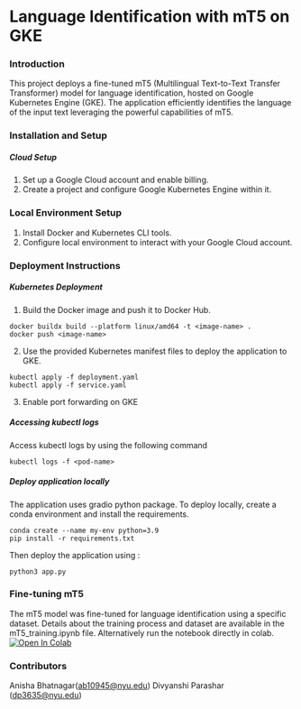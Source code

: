 # Language Identification with mT5 on GKE

### Introduction
This project deploys a fine-tuned mT5 (Multilingual Text-to-Text Transfer Transformer) model for language identification, hosted on Google Kubernetes Engine (GKE). The application efficiently identifies the language of the input text leveraging the powerful capabilities of mT5.

### Installation and Setup
##### Cloud Setup
1. Set up a Google Cloud account and enable billing.
2. Create a project and configure Google Kubernetes Engine within it.


### Local Environment Setup
1. Install Docker and Kubernetes CLI tools.
2. Configure local environment to interact with your Google Cloud account.

### Deployment Instructions
##### Kubernetes Deployment
1. Build the Docker image and push it to Docker Hub.
```
docker buildx build --platform linux/amd64 -t <image-name> .
docker push <image-name>
```
2. Use the provided Kubernetes manifest files to deploy the application to GKE.
```
kubectl apply -f deployment.yaml
kubectl apply -f service.yaml
```
3. Enable port forwarding on GKE

##### Accessing kubectl logs
Access kubectl logs by using the following command
```
kubectl logs -f <pod-name>
```

##### Deploy application locally
The application uses gradio python package. To deploy locally, create a conda environment and install the requirements.
```
conda create --name my-env python=3.9
pip install -r requirements.txt
```
Then deploy the application using :
```
python3 app.py
```

### Fine-tuning mT5
The mT5 model was fine-tuned for language identification using a specific dataset. Details about the training process and dataset are available in the mT5_training.ipynb file.
Alternatively run the notebook directly in colab. 
<a target="_blank" href="https://colab.research.google.com/github/anishabhatnagar/CML-Final-Proj/blob/main/mT5_training.ipynb">
  <img src="https://colab.research.google.com/assets/colab-badge.svg" alt="Open In Colab"/>
</a>

### Contributors
Anisha Bhatnagar(ab10945@nyu.edu)
Divyanshi Parashar (dp3635@nyu.edu)
